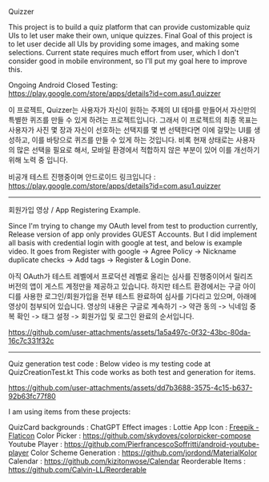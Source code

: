 Quizzer

This project is to build a quiz platform that can provide customizable quiz UIs to let user make their own, unique quizzes.
Final Goal of this project is to let user decide all UIs by providing some images, and making some selections.
Current state requires much effort from user, which I don't consider good in mobile environment, so I'll put my goal here to improve this.

Ongoing Android Closed Testing: https://play.google.com/store/apps/details?id=com.asu1.quizzer

이 프로젝트, Quizzer는 사용자가 자신이 원하는 주제의 UI 테마를 만들어서 자신만의 특별한 퀴즈를 만들 수 있게 하려는 프로젝트입니다.
그래서 이 프로젝트의 최종 목표는 사용자가 사진 몇 장과 자신이 선호하는 선택지를 몇 번 선택한다면 이에 걸맞는 UI를 생성하고, 이를 바탕으로 퀴즈를 만들 수 있게 하는 것입니다.
비록 현재 상태로는 사용자의 많은 선택을 필요로 해서, 모바일 환경에서 적합하지 않은 부분이 있어 이를 개선하기 위해 노력 중 입니다.

비공개 테스트 진행중이며 안드로이드 링크입니다 : https://play.google.com/store/apps/details?id=com.asu1.quizzer

--------------------------------------------------------
회원가입 영상 / App Registering Example.

Since I'm trying to change my OAuth level from test to production currently, Release version of app only provides GUEST Accounts.
But I did implement all basis with credential login with google at test, and below is example video.
It goes from Register with google -> Agree Policy -> Nickname duplicate checks -> Add tags -> Register & Login Done.

아직 OAuth가 테스트 레벨에서 프로덕션 레벨로 올리는 심사를 진행중이어서 릴리즈 버전의 앱이 게스트 계정만을 제공하고 있습니다.
하지만 테스트 환경에서는 구글 아이디를 사용한 로그인/회원가입을 전부 테스트 완료하여 심사를 기다리고 있으며, 아래에 영상이 첨부되어 있습니다.
영상의 내용은 구글로 계속하기 -> 약관 동의 -> 닉네임 중복 확인 -> 태그 설정 -> 회원가입 및 로그인 완료의 순서입니다.

https://github.com/user-attachments/assets/1a5a497c-0f32-43bc-80da-16c7c331f32c


----------------------------
Quiz generation test code :
Below video is my testing code at QuizCreationTest.kt
This code works as both test and generation for items.

https://github.com/user-attachments/assets/dd7b3688-3575-4c15-b637-92b63fc77f80



I am using items from these projects:

QuizCard backgrounds : ChatGPT
Effect images : Lottie
App Icon : [Freepik - Flaticon](https://www.google.com/url?q=https%3A%2F%2Fwww.flaticon.com%2Fkr%2Ffree-icons%2F&amp;sa=D&amp;sntz=1&amp;usg=AOvVaw1qnbHFrezAGPl2L1nOORQw)
Color Picker : https://github.com/skydoves/colorpicker-compose
Youtube Player : https://github.com/PierfrancescoSoffritti/android-youtube-player
Color Scheme Generation : https://github.com/jordond/MaterialKolor
Calendar : https://github.com/kizitonwose/Calendar
Reorderable Items : https://github.com/Calvin-LL/Reorderable
